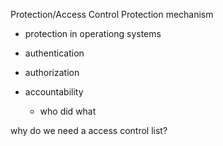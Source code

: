 Protection/Access Control
Protection mechanism

- protection in operationg systems
    
- authentication
    
- authorization
    
- accountability
    
    - who did what

why do we need a access control list?